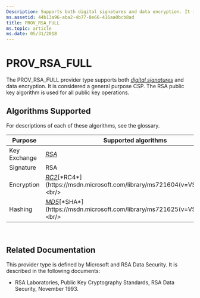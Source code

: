 ```yaml
---
Description: Supports both digital signatures and data encryption. It is considered a general purpose CSP.
ms.assetid: 44b13a96-aba2-4b77-8e66-416aa0bcb8ad
title: PROV_RSA_FULL
ms.topic: article
ms.date: 05/31/2018
---
```


# PROV\_RSA\_FULL

The PROV\_RSA\_FULL provider type supports both [*digital signatures*](https://msdn.microsoft.com/library/ms721573(v=VS.85).aspx) and data encryption. It is considered a general purpose CSP. The RSA public key algorithm is used for all public key operations.

## Algorithms Supported

For descriptions of each of these algorithms, see the glossary.



| Purpose      | Supported algorithms                                                                                                              |
|--------------|-----------------------------------------------------------------------------------------------------------------------------------|
| Key Exchange | [*RSA*](https://msdn.microsoft.com/library/ms721604(v=VS.85).aspx)                                                                       |
| Signature    | RSA                                                                                                                               |
| Encryption   | [*RC2*](https://msdn.microsoft.com/library/ms721604(v=VS.85).aspx)[*RC4*](https://msdn.microsoft.com/library/ms721604(v=VS.85).aspx)<br/> |
| Hashing      | [*MD5*](https://msdn.microsoft.com/library/ms721594(v=VS.85).aspx)[*SHA*](https://msdn.microsoft.com/library/ms721625(v=VS.85).aspx)<br/> |



 

## Related Documentation

This provider type is defined by Microsoft and RSA Data Security. It is described in the following documents:

-   RSA Laboratories, Public Key Cryptography Standards, RSA Data Security, November 1993.

 

 





